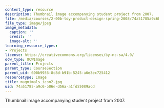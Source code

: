 ```yaml
---
content_type: resource
description: Thumbnail image accompanying student project from 2007.
file: /media/courses/2-00b-toy-product-design-spring-2008/74a51785a9c6b06ed56aa1fd55089acd_magnimals_icon2.jpg
file_type: image/jpeg
image_metadata:
  caption: ''
  credit: ''
  image-alt: ''
learning_resource_types:
- Projects
license: https://creativecommons.org/licenses/by-nc-sa/4.0/
ocw_type: OCWImage
parent_title: Projects
parent_type: CourseSection
parent_uid: 690b9956-8c8d-b91b-5245-a6e3ec725412
resourcetype: Image
title: magnimals_icon2.jpg
uid: 74a51785-a9c6-b06e-d56a-a1fd55089acd
---
```

Thumbnail image accompanying student project from 2007.